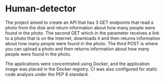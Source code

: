 # Human-detector

The project aimed to create an API that has 3 GET endpoints that read a photo from the disk and return information about how many people were found in the photo. The second GET which in the parameter receives a link to a photo that is on the Internet, downloads it and then returns information about how many people were found in the photo. The third POST is where you can upload a photo and then returns information about how many people were found in the photo.

The applications were concentrated using Docker, and the application image was placed in the Docker registry. CI was also configured for static code analysis under the PEP 8 standard.

